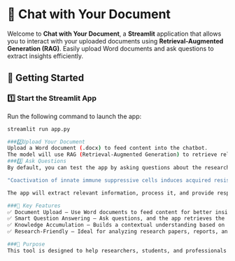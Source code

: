 # 📄 Chat with Your Document

Welcome to **Chat with Your Document**, a **Streamlit** application that allows you to interact with your uploaded documents using **Retrieval-Augmented Generation (RAG)**. Easily upload Word documents and ask questions to extract insights efficiently.

## 🚀 Getting Started

### 1️⃣ Start the Streamlit App
Run the following command to launch the app:
```bash
streamlit run app.py

###2️⃣Upload Your Document
Upload a Word document (.docx) to feed content into the chatbot.
The model will use RAG (Retrieval-Augmented Generation) to retrieve relevant information from your document.
###3️⃣ Ask Questions
By default, you can test the app by asking questions about the research topic:

"Coactivation of innate immune suppressive cells induces acquired resistance against combined TLR agonism and PD-1 blockade"

The app will extract relevant information, process it, and provide responses based on your queries.

###📌 Key Features
✅ Document Upload – Use Word documents to feed content for better insights.
✅ Smart Question Answering – Ask questions, and the app retrieves the most relevant information.
✅ Knowledge Accumulation – Builds a contextual understanding based on your uploaded documents.
✅ Research-Friendly – Ideal for analyzing research papers, reports, and detailed documents.

###🎯 Purpose
This tool is designed to help researchers, students, and professionals efficiently extract knowledge from documents without manually searching through pages of content.
